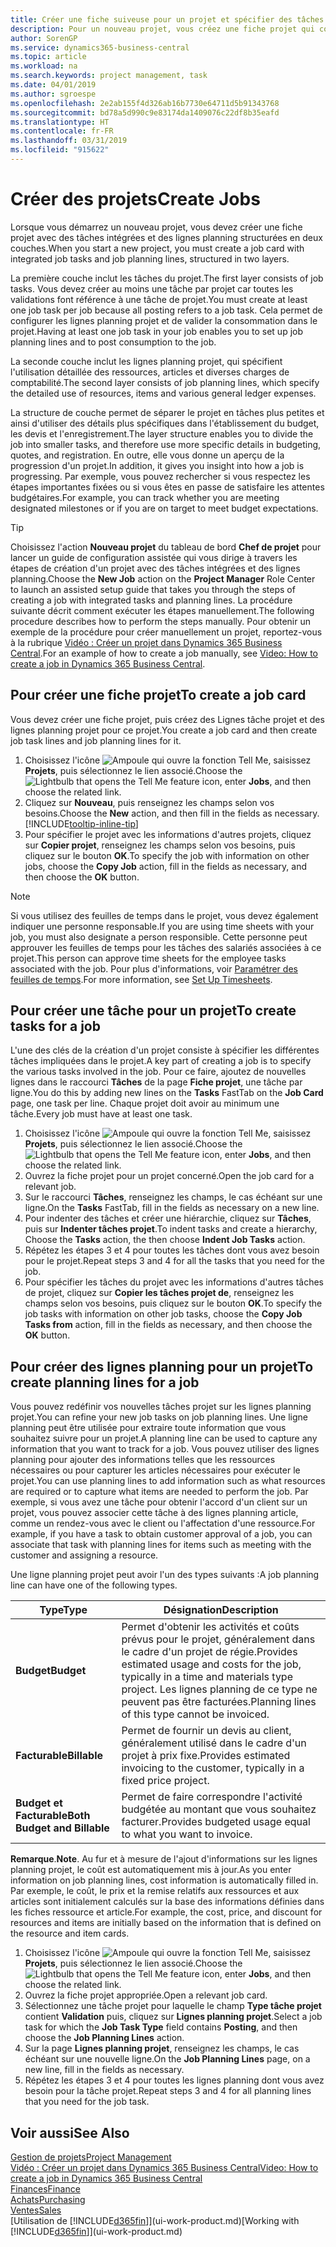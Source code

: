 ```yaml
---
title: Créer une fiche suiveuse pour un projet et spécifier des tâches| Microsoft Docs
description: Pour un nouveau projet, vous créez une fiche projet qui contient les tâches projet et les lignes planning, pour vous aider à gérer la progression et les budgets.
author: SorenGP
ms.service: dynamics365-business-central
ms.topic: article
ms.workload: na
ms.search.keywords: project management, task
ms.date: 04/01/2019
ms.author: sgroespe
ms.openlocfilehash: 2e2ab155f4d326ab16b7730e64711d5b91343768
ms.sourcegitcommit: bd78a5d990c9e83174da1409076c22df8b35eafd
ms.translationtype: HT
ms.contentlocale: fr-FR
ms.lasthandoff: 03/31/2019
ms.locfileid: "915622"
---
```

# <a name="create-jobs"></a><span data-ttu-id="7fb28-103">Créer des projets</span><span class="sxs-lookup"><span data-stu-id="7fb28-103">Create Jobs</span></span>
<span data-ttu-id="7fb28-104">Lorsque vous démarrez un nouveau projet, vous devez créer une fiche projet avec des tâches intégrées et des lignes planning structurées en deux couches.</span><span class="sxs-lookup"><span data-stu-id="7fb28-104">When you start a new project, you must create a job card with integrated job tasks and job planning lines, structured in two layers.</span></span>  

<span data-ttu-id="7fb28-105">La première couche inclut les tâches du projet.</span><span class="sxs-lookup"><span data-stu-id="7fb28-105">The first layer consists of job tasks.</span></span> <span data-ttu-id="7fb28-106">Vous devez créer au moins une tâche par projet car toutes les validations font référence à une tâche de projet.</span><span class="sxs-lookup"><span data-stu-id="7fb28-106">You must create at least one job task per job because all posting refers to a job task.</span></span> <span data-ttu-id="7fb28-107">Cela permet de configurer les lignes planning projet et de valider la consommation dans le projet.</span><span class="sxs-lookup"><span data-stu-id="7fb28-107">Having at least one job task in your job enables you to set up job planning lines and to post consumption to the job.</span></span>

<span data-ttu-id="7fb28-108">La seconde couche inclut les lignes planning projet, qui spécifient l'utilisation détaillée des ressources, articles et diverses charges de comptabilité.</span><span class="sxs-lookup"><span data-stu-id="7fb28-108">The second layer consists of job planning lines, which specify the detailed use of resources, items and various general ledger expenses.</span></span>

<span data-ttu-id="7fb28-109">La structure de couche permet de séparer le projet en tâches plus petites et ainsi d'utiliser des détails plus spécifiques dans l'établissement du budget, les devis et l'enregistrement.</span><span class="sxs-lookup"><span data-stu-id="7fb28-109">The layer structure enables you to divide the job into smaller tasks, and therefore use more specific details in budgeting, quotes, and registration.</span></span> <span data-ttu-id="7fb28-110">En outre, elle vous donne un aperçu de la progression d'un projet.</span><span class="sxs-lookup"><span data-stu-id="7fb28-110">In addition, it gives you insight into how a job is progressing.</span></span> <span data-ttu-id="7fb28-111">Par exemple, vous pouvez rechercher si vous respectez les étapes importantes fixées ou si vous êtes en passe de satisfaire les attentes budgétaires.</span><span class="sxs-lookup"><span data-stu-id="7fb28-111">For example, you can track whether you are meeting designated milestones or if you are on target to meet budget expectations.</span></span>

> [!TIP]
> <span data-ttu-id="7fb28-112">Choisissez l'action **Nouveau projet** du tableau de bord **Chef de projet** pour lancer un guide de configuration assistée qui vous dirige à travers les étapes de création d'un projet avec des tâches intégrées et des lignes planning.</span><span class="sxs-lookup"><span data-stu-id="7fb28-112">Choose the **New Job** action on the **Project Manager** Role Center to launch an assisted setup guide that takes you through the steps of creating a job with integrated tasks and planning lines.</span></span> <span data-ttu-id="7fb28-113">La procédure suivante décrit comment exécuter les étapes manuellement.</span><span class="sxs-lookup"><span data-stu-id="7fb28-113">The following procedure describes how to perform the steps manually.</span></span> <span data-ttu-id="7fb28-114">Pour obtenir un exemple de la procédure pour créer manuellement un projet, reportez-vous à la rubrique [Vidéo : Créer un projet dans Dynamics 365 Business Central](https://www.youtube.com/watch?v=VqaPWr7BWmw).</span><span class="sxs-lookup"><span data-stu-id="7fb28-114">For an example of how to create a job manually, see [Video: How to create a job in Dynamics 365 Business Central](https://www.youtube.com/watch?v=VqaPWr7BWmw).</span></span>

## <a name="to-create-a-job-card"></a><span data-ttu-id="7fb28-115">Pour créer une fiche projet</span><span class="sxs-lookup"><span data-stu-id="7fb28-115">To create a job card</span></span>
<span data-ttu-id="7fb28-116">Vous devez créer une fiche projet, puis créez des Lignes tâche projet et des lignes planning projet pour ce projet.</span><span class="sxs-lookup"><span data-stu-id="7fb28-116">You create a job card and then create job task lines and job planning lines for it.</span></span>

1. <span data-ttu-id="7fb28-117">Choisissez l'icône ![Ampoule qui ouvre la fonction Tell Me](media/ui-search/search_small.png "Dites-moi ce que vous voulez faire"), saisissez **Projets**, puis sélectionnez le lien associé.</span><span class="sxs-lookup"><span data-stu-id="7fb28-117">Choose the ![Lightbulb that opens the Tell Me feature](media/ui-search/search_small.png "Tell me what you want to do") icon, enter **Jobs**, and then choose the related link.</span></span>  
2. <span data-ttu-id="7fb28-118">Cliquez sur **Nouveau**, puis renseignez les champs selon vos besoins.</span><span class="sxs-lookup"><span data-stu-id="7fb28-118">Choose the **New** action, and then fill in the fields as necessary.</span></span> [!INCLUDE[tooltip-inline-tip](includes/tooltip-inline-tip_md.md)]
3. <span data-ttu-id="7fb28-119">Pour spécifier le projet avec les informations d'autres projets, cliquez sur **Copier projet**, renseignez les champs selon vos besoins, puis cliquez sur le bouton **OK**.</span><span class="sxs-lookup"><span data-stu-id="7fb28-119">To specify the job with information on other jobs, choose the **Copy Job** action, fill in the fields as necessary, and then choose the **OK** button.</span></span>

> [!NOTE]  
>   <span data-ttu-id="7fb28-120">Si vous utilisez des feuilles de temps dans le projet, vous devez également indiquer une personne responsable.</span><span class="sxs-lookup"><span data-stu-id="7fb28-120">If you are using time sheets with your job, you must also designate a person responsible.</span></span> <span data-ttu-id="7fb28-121">Cette personne peut approuver les feuilles de temps pour les tâches des salariés associées à ce projet.</span><span class="sxs-lookup"><span data-stu-id="7fb28-121">This person can approve time sheets for the employee tasks associated with the job.</span></span> <span data-ttu-id="7fb28-122">Pour plus d'informations, voir [Paramétrer des feuilles de temps](projects-how-setup-time-sheets.md).</span><span class="sxs-lookup"><span data-stu-id="7fb28-122">For more information, see [Set Up Timesheets](projects-how-setup-time-sheets.md).</span></span>

## <a name="to-create-tasks-for-a-job"></a><span data-ttu-id="7fb28-123">Pour créer une tâche pour un projet</span><span class="sxs-lookup"><span data-stu-id="7fb28-123">To create tasks for a job</span></span>
<span data-ttu-id="7fb28-124">L'une des clés de la création d'un projet consiste à spécifier les différentes tâches impliquées dans le projet.</span><span class="sxs-lookup"><span data-stu-id="7fb28-124">A key part of creating a job is to specify the various tasks involved in the job.</span></span> <span data-ttu-id="7fb28-125">Pour ce faire, ajoutez de nouvelles lignes dans le raccourci **Tâches** de la page **Fiche projet**, une tâche par ligne.</span><span class="sxs-lookup"><span data-stu-id="7fb28-125">You do this by adding new lines on the **Tasks** FastTab on the **Job Card** page, one task per line.</span></span> <span data-ttu-id="7fb28-126">Chaque projet doit avoir au minimum une tâche.</span><span class="sxs-lookup"><span data-stu-id="7fb28-126">Every job must have at least one task.</span></span>

1. <span data-ttu-id="7fb28-127">Choisissez l'icône ![Ampoule qui ouvre la fonction Tell Me](media/ui-search/search_small.png "Dites-moi ce que vous voulez faire"), saisissez **Projets**, puis sélectionnez le lien associé.</span><span class="sxs-lookup"><span data-stu-id="7fb28-127">Choose the ![Lightbulb that opens the Tell Me feature](media/ui-search/search_small.png "Tell me what you want to do") icon, enter **Jobs**, and then choose the related link.</span></span>
2. <span data-ttu-id="7fb28-128">Ouvrez la fiche projet pour un projet concerné.</span><span class="sxs-lookup"><span data-stu-id="7fb28-128">Open the job card for a relevant job.</span></span>
3. <span data-ttu-id="7fb28-129">Sur le raccourci **Tâches**, renseignez les champs, le cas échéant sur une ligne.</span><span class="sxs-lookup"><span data-stu-id="7fb28-129">On the **Tasks** FastTab, fill in the fields as necessary on a new line.</span></span>
4. <span data-ttu-id="7fb28-130">Pour indenter des tâches et créer une hiérarchie, cliquez sur **Tâches**, puis sur **Indenter tâches projet**.</span><span class="sxs-lookup"><span data-stu-id="7fb28-130">To indent tasks and create a hierarchy, Choose the **Tasks** action, the then choose **Indent Job Tasks** action.</span></span>
5. <span data-ttu-id="7fb28-131">Répétez les étapes 3 et 4 pour toutes les tâches dont vous avez besoin pour le projet.</span><span class="sxs-lookup"><span data-stu-id="7fb28-131">Repeat steps 3 and 4 for all the tasks that you need for the job.</span></span>
6. <span data-ttu-id="7fb28-132">Pour spécifier les tâches du projet avec les informations d'autres tâches de projet, cliquez sur **Copier les tâches projet de**, renseignez les champs selon vos besoins, puis cliquez sur le bouton **OK**.</span><span class="sxs-lookup"><span data-stu-id="7fb28-132">To specify the job tasks with information on other job tasks, choose the **Copy Job Tasks from** action, fill in the fields as necessary, and then choose the **OK** button.</span></span>

## <a name="to-create-planning-lines-for-a-job"></a><span data-ttu-id="7fb28-133">Pour créer des lignes planning pour un projet</span><span class="sxs-lookup"><span data-stu-id="7fb28-133">To create planning lines for a job</span></span>
<span data-ttu-id="7fb28-134">Vous pouvez redéfinir vos nouvelles tâches projet sur les lignes planning projet.</span><span class="sxs-lookup"><span data-stu-id="7fb28-134">You can refine your new job tasks on job planning lines.</span></span> <span data-ttu-id="7fb28-135">Une ligne planning peut être utilisée pour extraire toute information que vous souhaitez suivre pour un projet.</span><span class="sxs-lookup"><span data-stu-id="7fb28-135">A planning line can be used to capture any information that you want to track for a job.</span></span> <span data-ttu-id="7fb28-136">Vous pouvez utiliser des lignes planning pour ajouter des informations telles que les ressources nécessaires ou pour capturer les articles nécessaires pour exécuter le projet.</span><span class="sxs-lookup"><span data-stu-id="7fb28-136">You can use planning lines to add information such as what resources are required or to capture what items are needed to perform the job.</span></span> <span data-ttu-id="7fb28-137">Par exemple, si vous avez une tâche pour obtenir l'accord d'un client sur un projet, vous pouvez associer cette tâche à des lignes planning article, comme un rendez-vous avec le client ou l'affectation d'une ressource.</span><span class="sxs-lookup"><span data-stu-id="7fb28-137">For example, if you have a task to obtain customer approval of a job, you can associate that task with planning lines for items such as meeting with the customer and assigning a resource.</span></span>  

<span data-ttu-id="7fb28-138">Une ligne planning projet peut avoir l'un des types suivants :</span><span class="sxs-lookup"><span data-stu-id="7fb28-138">A job planning line can have one of the following types.</span></span>  

| <span data-ttu-id="7fb28-139">Type</span><span class="sxs-lookup"><span data-stu-id="7fb28-139">Type</span></span> | <span data-ttu-id="7fb28-140">Désignation</span><span class="sxs-lookup"><span data-stu-id="7fb28-140">Description</span></span> |
| --- | --- |
| <span data-ttu-id="7fb28-141">**Budget**</span><span class="sxs-lookup"><span data-stu-id="7fb28-141">**Budget**</span></span> |<span data-ttu-id="7fb28-142">Permet d'obtenir les activités et coûts prévus pour le projet, généralement dans le cadre d'un projet de régie.</span><span class="sxs-lookup"><span data-stu-id="7fb28-142">Provides estimated usage and costs for the job, typically in a time and materials type project.</span></span> <span data-ttu-id="7fb28-143">Les lignes planning de ce type ne peuvent pas être facturées.</span><span class="sxs-lookup"><span data-stu-id="7fb28-143">Planning lines of this type cannot be invoiced.</span></span> |
| <span data-ttu-id="7fb28-144">**Facturable**</span><span class="sxs-lookup"><span data-stu-id="7fb28-144">**Billable**</span></span> |<span data-ttu-id="7fb28-145">Permet de fournir un devis au client, généralement utilisé dans le cadre d'un projet à prix fixe.</span><span class="sxs-lookup"><span data-stu-id="7fb28-145">Provides estimated invoicing to the customer, typically in a fixed price project.</span></span> |
| <span data-ttu-id="7fb28-146">**Budget et Facturable**</span><span class="sxs-lookup"><span data-stu-id="7fb28-146">**Both Budget and Billable**</span></span> |<span data-ttu-id="7fb28-147">Permet de faire correspondre l'activité budgétée au montant que vous souhaitez facturer.</span><span class="sxs-lookup"><span data-stu-id="7fb28-147">Provides budgeted usage equal to what you want to invoice.</span></span> |

<span data-ttu-id="7fb28-148">**Remarque**.</span><span class="sxs-lookup"><span data-stu-id="7fb28-148">**Note**.</span></span> <span data-ttu-id="7fb28-149">Au fur et à mesure de l'ajout d'informations sur les lignes planning projet, le coût est automatiquement mis à jour.</span><span class="sxs-lookup"><span data-stu-id="7fb28-149">As you enter information on job planning lines, cost information is automatically filled in.</span></span> <span data-ttu-id="7fb28-150">Par exemple, le coût, le prix et la remise relatifs aux ressources et aux articles sont initialement calculés sur la base des informations définies dans les fiches ressource et article.</span><span class="sxs-lookup"><span data-stu-id="7fb28-150">For example, the cost, price, and discount for resources and items are initially based on the information that is defined on the resource and item cards.</span></span>

1. <span data-ttu-id="7fb28-151">Choisissez l'icône ![Ampoule qui ouvre la fonction Tell Me](media/ui-search/search_small.png "Dites-moi ce que vous voulez faire"), saisissez **Projets**, puis sélectionnez le lien associé.</span><span class="sxs-lookup"><span data-stu-id="7fb28-151">Choose the ![Lightbulb that opens the Tell Me feature](media/ui-search/search_small.png "Tell me what you want to do") icon, enter **Jobs**, and then choose the related link.</span></span>
2. <span data-ttu-id="7fb28-152">Ouvrez la fiche projet appropriée.</span><span class="sxs-lookup"><span data-stu-id="7fb28-152">Open a relevant job card.</span></span>
3. <span data-ttu-id="7fb28-153">Sélectionnez une tâche projet pour laquelle le champ **Type tâche projet** contient **Validation** puis, cliquez sur **Lignes planning projet**.</span><span class="sxs-lookup"><span data-stu-id="7fb28-153">Select a job task for which the **Job Task Type** field contains **Posting**, and then choose the **Job Planning Lines** action.</span></span>  
4. <span data-ttu-id="7fb28-154">Sur la page **Lignes planning projet**, renseignez les champs, le cas échéant sur une nouvelle ligne.</span><span class="sxs-lookup"><span data-stu-id="7fb28-154">On the **Job Planning Lines** page, on a new line, fill in the fields as necessary.</span></span>
5. <span data-ttu-id="7fb28-155">Répétez les étapes 3 et 4 pour toutes les lignes planning dont vous avez besoin pour la tâche projet.</span><span class="sxs-lookup"><span data-stu-id="7fb28-155">Repeat steps 3 and 4 for all planning lines that you need for the job task.</span></span>

## <a name="see-also"></a><span data-ttu-id="7fb28-156">Voir aussi</span><span class="sxs-lookup"><span data-stu-id="7fb28-156">See Also</span></span>

[<span data-ttu-id="7fb28-157">Gestion de projets</span><span class="sxs-lookup"><span data-stu-id="7fb28-157">Project Management</span></span>](projects-manage-projects.md)  
[<span data-ttu-id="7fb28-158">Vidéo : Créer un projet dans Dynamics 365 Business Central</span><span class="sxs-lookup"><span data-stu-id="7fb28-158">Video: How to create a job in Dynamics 365 Business Central</span></span>](https://www.youtube.com/watch?v=VqaPWr7BWmw)  
[<span data-ttu-id="7fb28-159">Finances</span><span class="sxs-lookup"><span data-stu-id="7fb28-159">Finance</span></span>](finance.md)  
[<span data-ttu-id="7fb28-160">Achats</span><span class="sxs-lookup"><span data-stu-id="7fb28-160">Purchasing</span></span>](purchasing-manage-purchasing.md)  
[<span data-ttu-id="7fb28-161">Ventes</span><span class="sxs-lookup"><span data-stu-id="7fb28-161">Sales</span></span>](sales-manage-sales.md)  
<span data-ttu-id="7fb28-162">[Utilisation de [!INCLUDE[d365fin](includes/d365fin_md.md)]](ui-work-product.md)</span><span class="sxs-lookup"><span data-stu-id="7fb28-162">[Working with [!INCLUDE[d365fin](includes/d365fin_md.md)]](ui-work-product.md)</span></span>  
